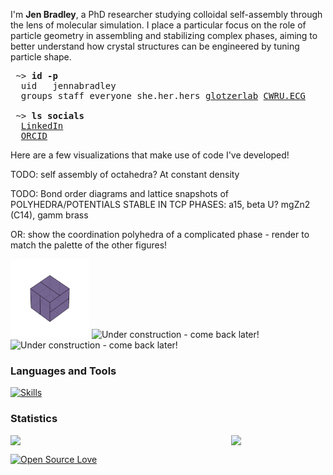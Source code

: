 I'm **Jen Bradley**, a PhD researcher studying colloidal self-assembly through the lens of molecular simulation. I place a particular focus on the role of particle geometry in assembling and stabilizing complex phases, aiming to better understand how crystal structures can be engineered by tuning particle shape.

<pre>
 ~> <strong>id -p</strong>
  uid	jennabradley
  groups staff everyone she.her.hers <a href="https://github.com/glotzerlab">glotzerlab</a> <a href="https://engineering.case.edu/research/labs/electro-ceramics/about">CWRU.ECG</a>
  
 ~> <strong>ls socials</strong>
  <a href="https://www.linkedin.com/in/jenbrad">LinkedIn</a>
  <a href="https://orcid.org/0009-0007-2443-2982">ORCID</a>
</pre>

 <!--- Style for the block above is based on the excellent profile at https://github.com/hedyhli/hedyhl --->

Here are a few visualizations that make use of code I've developed!

TODO: self assembly of octahedra? At constant density

TODO: Bond order diagrams and lattice snapshots of POLYHEDRA/POTENTIALS STABLE IN TCP PHASES: a15, beta U? mgZn2 (C14), gamm brass

OR: show the coordination polyhedra of a complicated phase - render to match the palette of the other figures!

<div>
    <img src='src/pyritohedron.gif' alt='Pyritohedra' width='25%'/>
    <img src='image.jpg' alt='Under construction - come back later!' width='25%'/>
    <img src='image.jpg' alt='Under construction - come back later!' width='25%'/>
</div>

### Languages and Tools

[![Skills](https://skillicons.dev/icons?i=python,markdown,git,cpp,shell&perline=3)](https://skillicons.dev)

### Statistics

<!--- ![Github Statistics](https://github-profile-summary-cards.vercel.app/api/cards/stats?username=janbridley&theme=github) ![Languages](https://github-profile-summary-cards.vercel.app/api/cards/most-commit-language?username=janbridley&theme=github) --->

<div style="display: flex; justify-content: space-between;">
  <img src="https://github-profile-summary-cards.vercel.app/api/cards/stats?username=janbridley&theme=github" width="30%" />
  <img src="https://github-profile-summary-cards.vercel.app/api/cards/most-commit-language?username=janbridley&theme=github" width="30%" />
</div>


<!--- [![Linkedin: Jenna Bradley](https://img.shields.io/badge/-jenbrad-blue?style=flat-square&logo=Linkedin&logoColor=white&link=https://www.linkedin.com/in/jenbrad/)](https://www.linkedin.com/in/jenbrad/) --->
[![Open Source Love](https://badges.frapsoft.com/os/v2/open-source.svg?v=103)](https://github.com/ellerbrock/open-source-badges/)
